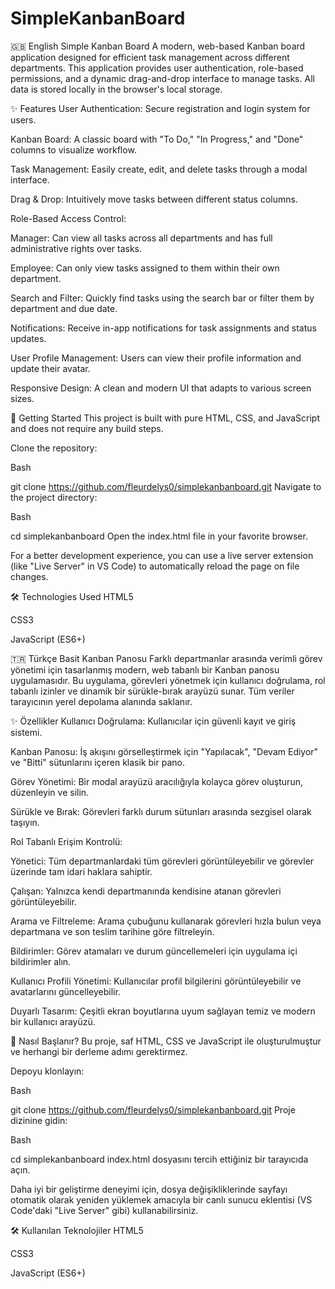 ﻿# SimpleKanbanBoard
🇬🇧 English
Simple Kanban Board
A modern, web-based Kanban board application designed for efficient task management across different departments. This application provides user authentication, role-based permissions, and a dynamic drag-and-drop interface to manage tasks. All data is stored locally in the browser's local storage.

✨ Features
User Authentication: Secure registration and login system for users.

Kanban Board: A classic board with "To Do," "In Progress," and "Done" columns to visualize workflow.

Task Management: Easily create, edit, and delete tasks through a modal interface.

Drag & Drop: Intuitively move tasks between different status columns.

Role-Based Access Control:

Manager: Can view all tasks across all departments and has full administrative rights over tasks.

Employee: Can only view tasks assigned to them within their own department.

Search and Filter: Quickly find tasks using the search bar or filter them by department and due date.

Notifications: Receive in-app notifications for task assignments and status updates.

User Profile Management: Users can view their profile information and update their avatar.

Responsive Design: A clean and modern UI that adapts to various screen sizes.

🚀 Getting Started
This project is built with pure HTML, CSS, and JavaScript and does not require any build steps.

Clone the repository:

Bash

git clone https://github.com/fleurdelys0/simplekanbanboard.git
Navigate to the project directory:

Bash

cd simplekanbanboard
Open the index.html file in your favorite browser.

For a better development experience, you can use a live server extension (like "Live Server" in VS Code) to automatically reload the page on file changes.

🛠️ Technologies Used
HTML5

CSS3

JavaScript (ES6+)

🇹🇷 Türkçe
Basit Kanban Panosu
Farklı departmanlar arasında verimli görev yönetimi için tasarlanmış modern, web tabanlı bir Kanban panosu uygulamasıdır. Bu uygulama, görevleri yönetmek için kullanıcı doğrulama, rol tabanlı izinler ve dinamik bir sürükle-bırak arayüzü sunar. Tüm veriler tarayıcının yerel depolama alanında saklanır.

✨ Özellikler
Kullanıcı Doğrulama: Kullanıcılar için güvenli kayıt ve giriş sistemi.

Kanban Panosu: İş akışını görselleştirmek için "Yapılacak", "Devam Ediyor" ve "Bitti" sütunlarını içeren klasik bir pano.

Görev Yönetimi: Bir modal arayüzü aracılığıyla kolayca görev oluşturun, düzenleyin ve silin.

Sürükle ve Bırak: Görevleri farklı durum sütunları arasında sezgisel olarak taşıyın.

Rol Tabanlı Erişim Kontrolü:

Yönetici: Tüm departmanlardaki tüm görevleri görüntüleyebilir ve görevler üzerinde tam idari haklara sahiptir.

Çalışan: Yalnızca kendi departmanında kendisine atanan görevleri görüntüleyebilir.

Arama ve Filtreleme: Arama çubuğunu kullanarak görevleri hızla bulun veya departmana ve son teslim tarihine göre filtreleyin.

Bildirimler: Görev atamaları ve durum güncellemeleri için uygulama içi bildirimler alın.

Kullanıcı Profili Yönetimi: Kullanıcılar profil bilgilerini görüntüleyebilir ve avatarlarını güncelleyebilir.

Duyarlı Tasarım: Çeşitli ekran boyutlarına uyum sağlayan temiz ve modern bir kullanıcı arayüzü.

🚀 Nasıl Başlanır?
Bu proje, saf HTML, CSS ve JavaScript ile oluşturulmuştur ve herhangi bir derleme adımı gerektirmez.

Depoyu klonlayın:

Bash

git clone https://github.com/fleurdelys0/simplekanbanboard.git
Proje dizinine gidin:

Bash

cd simplekanbanboard
index.html dosyasını tercih ettiğiniz bir tarayıcıda açın.

Daha iyi bir geliştirme deneyimi için, dosya değişikliklerinde sayfayı otomatik olarak yeniden yüklemek amacıyla bir canlı sunucu eklentisi (VS Code'daki "Live Server" gibi) kullanabilirsiniz.

🛠️ Kullanılan Teknolojiler
HTML5

CSS3

JavaScript (ES6+)
